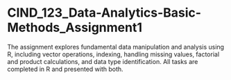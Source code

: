 # CIND_123_Data-Analytics-Basic-Methods_Assignment1
The assignment explores fundamental data manipulation and analysis using R, including vector operations, indexing, handling missing values, factorial and product calculations, and data type identification. All tasks are completed in R and presented with both.
